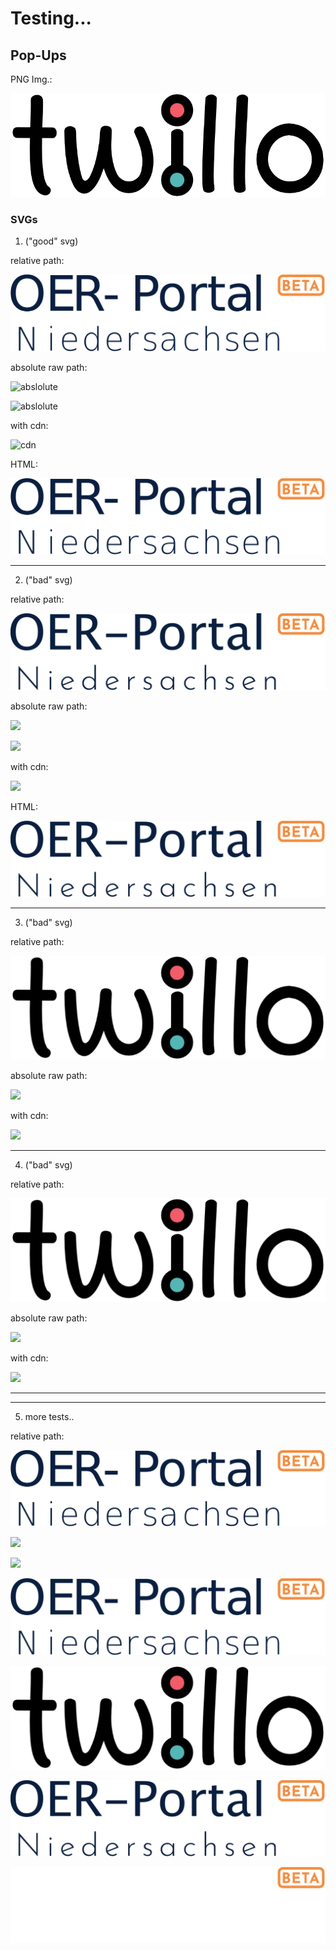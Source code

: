 <!--
logo: ./new_oer_portal_logo.svg

icon: ./twillo_logo.svg
-->

# Testing...

## Pop-Ups

PNG Img.:

![](./twillo_logo.png)

### SVGs

1. ("good" svg)

relative path:   

![relative](./oer_portal_logo_login_beta_path.svg)

absolute raw path:  

![abslolute](https://raw.githubusercontent.com/TorroRosso46/LiaScript_Testing_Repo/5d2b9fc95452006d8fb8dd1effca75dd87321637/oer_portal_logo_login_beta_path.svg)

![abslolute](https://raw.githubusercontent.com/TorroRosso46/LiaScript_Testing_Repo/5d2b9fc95452006d8fb8dd1effca75dd87321637/oer_portal_logo_login_beta_path.svg?sanatize=true)

with cdn:     

![cdn](https://cdn.jsdelivr.net/gh/TorroRosso46/LiaScript_Testing_Repo/oer_portal_logo_login_beta.svg)

HTML:

<img src="./oer_portal_logo_login_beta_path.svg" alt="html">

---

2. ("bad" svg)

relative path:   

![](./new_oer_portal_logo.svg)

absolute raw path:  

![](https://raw.githubusercontent.com/TorroRosso46/LiaScript_Testing_Repo/5d2b9fc95452006d8fb8dd1effca75dd87321637/new_oer_portal_logo.svg)

![](https://raw.githubusercontent.com/TorroRosso46/LiaScript_Testing_Repo/master/new_oer_portal_logo.svg)

with cdn:     

![](https://cdn.jsdelivr.net/gh/TorroRosso46/LiaScript_Testing_Repo/new_oer_portal_logo.svg)

HTML:

<img src="./new_oer_portal_logo.svg" alt="HTML">

---

3. ("bad" svg)

relative path:   

![](./new_logo.svg)

absolute raw path:  

![](https://raw.githubusercontent.com/TorroRosso46/LiaScript_Testing_Repo/5d2b9fc95452006d8fb8dd1effca75dd87321637/new_logo.svg)

with cdn:     

![](https://cdn.jsdelivr.net/gh/TorroRosso46/LiaScript_Testing_Repo/new_logo.svg)

---

4. ("bad" svg)

relative path:   

![](./twillo_logo.svg)

absolute raw path:  

![](https://raw.githubusercontent.com/TorroRosso46/LiaScript_Testing_Repo/5d2b9fc95452006d8fb8dd1effca75dd87321637/twillo_logo.svg)

with cdn:     

![](https://cdn.jsdelivr.net/gh/TorroRosso46/LiaScript_Testing_Repo/twillo_logo.svg)

---
---

5. more tests..

relative path:

![](./_docs/oer_portal_logo_login_beta_path.svg)

![](_docs/Schriftzug_OER-Portal_Logo_Beta_weiß.jpg)

![](_docs/Schriftzug_WEIß_OER-Portal_Logo_Beta_Pfade.svg)

![](./_docs/convert/1.svg)

![](./_docs/convert/twilllo2.svg)

![](./_docs/convert/2.svg)

![](./_docs/convert/3.svg)
